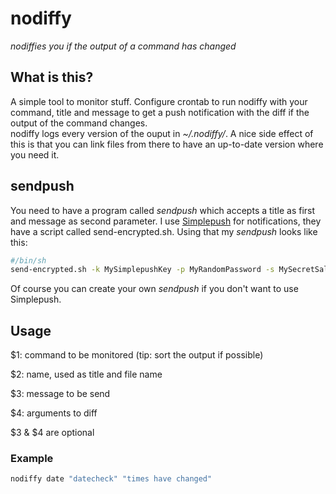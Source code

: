 # nodiffy
*nodiffies you if the output of a command has changed*

## What is this?
A simple tool to monitor stuff. Configure crontab to run nodiffy with your command, title and message to get a push notification with the diff if the output of the command changes.  
nodiffy logs every version of the ouput in *~/.nodiffy/*.
A nice side effect of this is that you can link files from there to have an up-to-date version where you need it.
## sendpush

You need to have a program called *sendpush* which accepts a title as first and message as second parameter.
I use [Simplepush](https://simplepush.io/) for notifications, they have a script called send-encrypted.sh.
Using that my *sendpush* looks like this:
```sh
#/bin/sh
send-encrypted.sh -k MySimplepushKey -p MyRandomPassword -s MySecretSalt -t "$1" -m "$2"
```
Of course you can create your own *sendpush* if you don't want to use Simplepush.

## Usage
$1: command to be monitored (tip: sort the output if possible)

$2: name, used as title and file name

$3: message to be send

$4: arguments to diff

$3 & $4 are optional

### Example
```sh
nodiffy date "datecheck" "times have changed"
```
